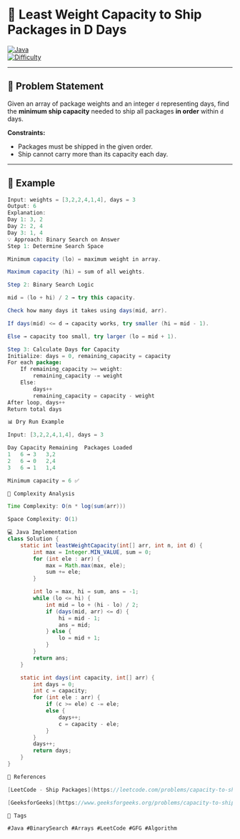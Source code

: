 # 🚢 Least Weight Capacity to Ship Packages in D Days

[![Java](https://img.shields.io/badge/Language-Java-orange?style=flat-square)](https://www.java.com/)  
[![Difficulty](https://img.shields.io/badge/Difficulty-Medium-blue?style=flat-square)](https://leetcode.com/problems/capacity-to-ship-packages-within-d-days/)

---

## 📖 Problem Statement

Given an array of package weights and an integer `d` representing days, find the **minimum ship capacity** needed to ship all packages **in order** within `d` days.  

**Constraints:**  
- Packages must be shipped in the given order.  
- Ship cannot carry more than its capacity each day.  

---

## 🔹 Example

```java
Input: weights = [3,2,2,4,1,4], days = 3
Output: 6
Explanation:
Day 1: 3, 2
Day 2: 2, 4
Day 3: 1, 4
💡 Approach: Binary Search on Answer
Step 1: Determine Search Space

Minimum capacity (lo) = maximum weight in array.

Maximum capacity (hi) = sum of all weights.

Step 2: Binary Search Logic

mid = (lo + hi) / 2 → try this capacity.

Check how many days it takes using days(mid, arr).

If days(mid) <= d → capacity works, try smaller (hi = mid - 1).

Else → capacity too small, try larger (lo = mid + 1).

Step 3: Calculate Days for Capacity
Initialize: days = 0, remaining_capacity = capacity
For each package:
    If remaining_capacity >= weight:
        remaining_capacity -= weight
    Else:
        days++
        remaining_capacity = capacity - weight
After loop, days++
Return total days

📊 Dry Run Example

Input: [3,2,2,4,1,4], days = 3

Day	Capacity Remaining	Packages Loaded
1	6 → 3	3,2
2	6 → 0	2,4
3	6 → 1	1,4

Minimum capacity = 6 ✅

🧩 Complexity Analysis

Time Complexity: O(n * log(sum(arr)))

Space Complexity: O(1)

💻 Java Implementation
class Solution {
    static int leastWeightCapacity(int[] arr, int n, int d) {
        int max = Integer.MIN_VALUE, sum = 0;
        for (int ele : arr) {
            max = Math.max(max, ele);
            sum += ele;
        }

        int lo = max, hi = sum, ans = -1;
        while (lo <= hi) {
            int mid = lo + (hi - lo) / 2;
            if (days(mid, arr) <= d) {
                hi = mid - 1;
                ans = mid;
            } else {
                lo = mid + 1;
            }
        }
        return ans;
    }

    static int days(int capacity, int[] arr) {
        int days = 0;
        int c = capacity;
        for (int ele : arr) {
            if (c >= ele) c -= ele;
            else {
                days++;
                c = capacity - ele;
            }
        }
        days++;
        return days;
    }
}

🔗 References

[LeetCode - Ship Packages](https://leetcode.com/problems/capacity-to-ship-packages-within-d-days/ "LeetCode Problem")

[GeeksforGeeks](https://www.geeksforgeeks.org/problems/capacity-to-ship-packages-within-d-days/1)

🎯 Tags

#Java #BinarySearch #Arrays #LeetCode #GFG #Algorithm
